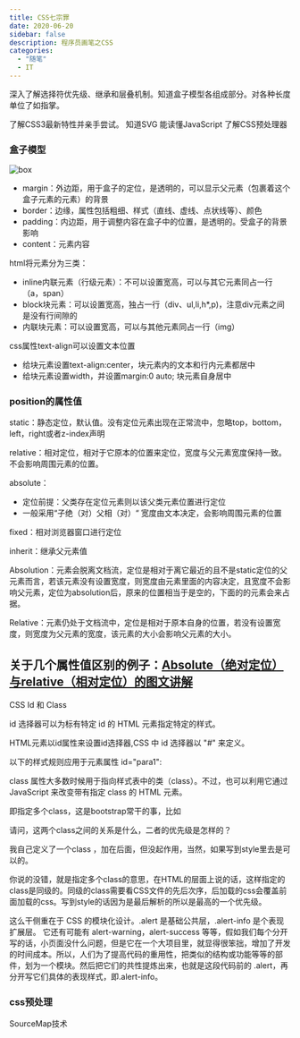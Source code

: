 ```yaml
---
title: CSS七宗罪
date: 2020-06-20
sidebar: false
description: 程序员画笔之CSS
categories:
  - "随笔"
  - IT
---
```


深入了解选择符优先级、继承和层叠机制。知道盒子模型各组成部分。对各种长度单位了如指掌。

了解CSS3最新特性并亲手尝试。
知道SVG
能读懂JavaScript
了解CSS预处理器

### 盒子模型
![box](/img/box-model.gif)

- margin：外边距，用于盒子的定位，是透明的，可以显示父元素（包裹着这个盒子元素的元素）的背景
- border：边缘，属性包括粗细、样式（直线、虚线、点状线等）、颜色
- padding：内边距，用于调整内容在盒子中的位置，是透明的。受盒子的背景影响
- content：元素内容

html将元素分为三类：
- inline内联元素（行级元素）：不可以设置宽高，可以与其它元素同占一行（a，span）
- block块元素：可以设置宽高，独占一行（div、ul,li,h*,p)，注意div元素之间是没有行间隙的
- 内联块元素：可以设置宽高，可以与其他元素同占一行（img）

css属性text-align可以设置文本位置
- 给块元素设置text-align:center，块元素内的文本和行内元素都居中
- 给块元素设置width，并设置margin:0 auto; 块元素自身居中


### position的属性值
static：静态定位，默认值。没有定位元素出现在正常流中，忽略top，bottom，left，right或者z-index声明

relative：相对定位，相对于它原本的位置来定位，宽度与父元素宽度保持一致。不会影响周围元素的位置。

absolute：
  - 定位前提：父类存在定位元素则以该父类元素位置进行定位
  - 一般采用“子绝（对）父相（对）“
  宽度由文本决定，会影响周围元素的位置

fixed：相对浏览器窗口进行定位

inherit：继承父元素值

Absolution：元素会脱离文档流，定位是相对于离它最近的且不是static定位的父元素而言，若该元素没有设置宽度，则宽度由元素里面的内容决定，且宽度不会影响父元素，定位为absolution后，原来的位置相当于是空的，下面的的元素会来占据。

Relative：元素仍处于文档流中，定位是相对于原本自身的位置，若没有设置宽度，则宽度为父元素的宽度，该元素的大小会影响父元素的大小。

关于几个属性值区别的例子：[Absolute（绝对定位）与relative（相对定位）的图文讲解](https://blog.csdn.net/weixin_42067967/article/details/80152403)
--- 

CSS Id 和 Class

id 选择器可以为标有特定 id 的 HTML 元素指定特定的样式。

HTML元素以id属性来设置id选择器,CSS 中 id 选择器以 "#" 来定义。

以下的样式规则应用于元素属性 id="para1":

class 属性大多数时候用于指向样式表中的类（class）。不过，也可以利用它通过 JavaScript 来改变带有指定 class 的 HTML 元素。


即指定多个class，这是bootstrap常干的事，比如 <div class="alert alert-info">

请问，这两个class之间的关系是什么，二者的优先级是怎样的？

我自己定义了一个class ，加在后面，但没起作用，当然，如果写到style里去是可以的。

你说的没错，就是指定多个class的意思，在HTML的层面上说的话，这样指定的class是同级的。同级的class需要看CSS文件的先后次序，后加载的css会覆盖前面加载的css。写到style的话因为是最后解析的所以是最高的一个优先级。

这么干侧重在于 CSS 的模块化设计。.alert 是基础公共层，.alert-info 是个表现扩展层。
它还有可能有 alert-warning，alert-success 等等，假如我们每个分开写的话，小页面没什么问题，但是它在一个大项目里，就显得很笨拙，增加了开发的时间成本。所以，人们为了提高代码的重用性，把类似的结构或功能等等的部件，划为一个模块。然后把它们的共性提炼出来，也就是这段代码前的 .alert，再分开写它们具体的表现样式，即.alert-info。

### css预处理
SourceMap技术